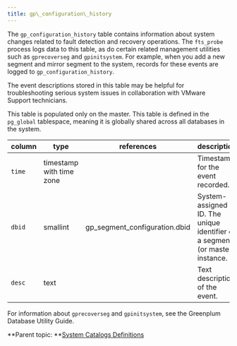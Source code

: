 ```yaml
---
title: gp\_configuration\_history 
---
```


The `gp_configuration_history` table contains information about system changes related to fault detection and recovery operations. The `fts_probe` process logs data to this table, as do certain related management utilities such as `gprecoverseg` and `gpinitsystem`. For example, when you add a new segment and mirror segment to the system, records for these events are logged to `gp_configuration_history`.

The event descriptions stored in this table may be helpful for troubleshooting serious system issues in collaboration with VMware Support technicians.

This table is populated only on the master. This table is defined in the `pg_global` tablespace, meaning it is globally shared across all databases in the system.

|column|type|references|description|
|------|----|----------|-----------|
|`time`|timestamp with time zone| |Timestamp for the event recorded.|
|`dbid`|smallint|gp\_segment\_configuration.dbid|System-assigned ID. The unique identifier of a segment \(or master\) instance.|
|`desc`|text| |Text description of the event.|

For information about `gprecoverseg` and `gpinitsystem`, see the Greenplum Database Utility Guide.

**Parent topic: **[System Catalogs Definitions](../system_catalogs/catalog_ref-html.html)

